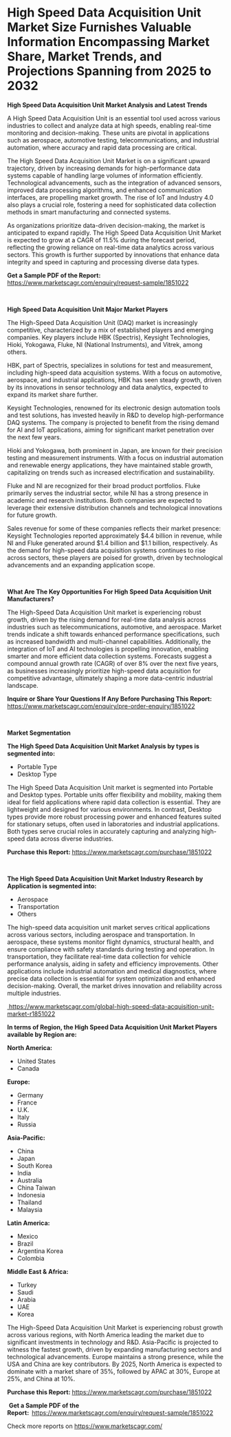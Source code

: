 <p><h1>High Speed Data Acquisition Unit Market Size Furnishes Valuable Information Encompassing Market Share, Market Trends, and Projections Spanning from 2025 to 2032</h1></p><p><strong>High Speed Data Acquisition Unit Market Analysis and Latest Trends</strong></p>
<p><p>A High Speed Data Acquisition Unit is an essential tool used across various industries to collect and analyze data at high speeds, enabling real-time monitoring and decision-making. These units are pivotal in applications such as aerospace, automotive testing, telecommunications, and industrial automation, where accuracy and rapid data processing are critical. </p><p>The High Speed Data Acquisition Unit Market is on a significant upward trajectory, driven by increasing demands for high-performance data systems capable of handling large volumes of information efficiently. Technological advancements, such as the integration of advanced sensors, improved data processing algorithms, and enhanced communication interfaces, are propelling market growth. The rise of IoT and Industry 4.0 also plays a crucial role, fostering a need for sophisticated data collection methods in smart manufacturing and connected systems.</p><p>As organizations prioritize data-driven decision-making, the market is anticipated to expand rapidly. The High Speed Data Acquisition Unit Market is expected to grow at a CAGR of 11.5% during the forecast period, reflecting the growing reliance on real-time data analytics across various sectors. This growth is further supported by innovations that enhance data integrity and speed in capturing and processing diverse data types.</p></p>
<p><strong>Get a Sample PDF of the Report:&nbsp;</strong> <a href="https://www.marketscagr.com/enquiry/request-sample/1851022?utm_campaign=1895&utm_medium=2&utm_source=Github&utm_content=ia&utm_term=07012025&utm_id=high-speed-data-acquisition-unit">https://www.marketscagr.com/enquiry/request-sample/1851022</a></p>
<p>&nbsp;</p>
<p><strong>High Speed Data Acquisition Unit Major Market Players</strong></p>
<p><p>The High-Speed Data Acquisition Unit (DAQ) market is increasingly competitive, characterized by a mix of established players and emerging companies. Key players include HBK (Spectris), Keysight Technologies, Hioki, Yokogawa, Fluke, NI (National Instruments), and Vitrek, among others. </p><p>HBK, part of Spectris, specializes in solutions for test and measurement, including high-speed data acquisition systems. With a focus on automotive, aerospace, and industrial applications, HBK has seen steady growth, driven by its innovations in sensor technology and data analytics, expected to expand its market share further.</p><p>Keysight Technologies, renowned for its electronic design automation tools and test solutions, has invested heavily in R&D to develop high-performance DAQ systems. The company is projected to benefit from the rising demand for AI and IoT applications, aiming for significant market penetration over the next few years.</p><p>Hioki and Yokogawa, both prominent in Japan, are known for their precision testing and measurement instruments. With a focus on industrial automation and renewable energy applications, they have maintained stable growth, capitalizing on trends such as increased electrification and sustainability.</p><p>Fluke and NI are recognized for their broad product portfolios. Fluke primarily serves the industrial sector, while NI has a strong presence in academic and research institutions. Both companies are expected to leverage their extensive distribution channels and technological innovations for future growth.</p><p>Sales revenue for some of these companies reflects their market presence: Keysight Technologies reported approximately $4.4 billion in revenue, while NI and Fluke generated around $1.4 billion and $1.1 billion, respectively. As the demand for high-speed data acquisition systems continues to rise across sectors, these players are poised for growth, driven by technological advancements and an expanding application scope.</p></p>
<p>&nbsp;</p>
<p><strong>What Are The Key Opportunities For High Speed Data Acquisition Unit Manufacturers?</strong></p>
<p><p>The High-Speed Data Acquisition Unit market is experiencing robust growth, driven by the rising demand for real-time data analysis across industries such as telecommunications, automotive, and aerospace. Market trends indicate a shift towards enhanced performance specifications, such as increased bandwidth and multi-channel capabilities. Additionally, the integration of IoT and AI technologies is propelling innovation, enabling smarter and more efficient data collection systems. Forecasts suggest a compound annual growth rate (CAGR) of over 8% over the next five years, as businesses increasingly prioritize high-speed data acquisition for competitive advantage, ultimately shaping a more data-centric industrial landscape.</p></p>
<p><strong>Inquire or Share Your Questions If Any Before Purchasing This Report:</strong> <a href="https://www.marketscagr.com/enquiry/pre-order-enquiry/1851022?utm_campaign=1895&utm_medium=2&utm_source=Github&utm_content=ia&utm_term=07012025&utm_id=high-speed-data-acquisition-unit">https://www.marketscagr.com/enquiry/pre-order-enquiry/1851022</a></p>
<p>&nbsp;</p>
<p><strong>Market Segmentation</strong></p>
<p><strong>The High Speed Data Acquisition Unit Market Analysis by types is segmented into:</strong></p>
<p><ul><li>Portable Type</li><li>Desktop Type</li></ul></p>
<p><p>The High Speed Data Acquisition Unit market is segmented into Portable and Desktop types. Portable units offer flexibility and mobility, making them ideal for field applications where rapid data collection is essential. They are lightweight and designed for various environments. In contrast, Desktop types provide more robust processing power and enhanced features suited for stationary setups, often used in laboratories and industrial applications. Both types serve crucial roles in accurately capturing and analyzing high-speed data across diverse industries.</p></p>
<p><strong>Purchase this Report:&nbsp;</strong><a href="https://www.marketscagr.com/purchase/1851022?utm_campaign=1895&utm_medium=2&utm_source=Github&utm_content=ia&utm_term=07012025&utm_id=high-speed-data-acquisition-unit">https://www.marketscagr.com/purchase/1851022</a></p>
<p>&nbsp;</p>
<p><strong>The High Speed Data Acquisition Unit Market Industry Research by Application is segmented into:</strong></p>
<p><ul><li>Aerospace</li><li>Transportation</li><li>Others</li></ul></p>
<p><p>The high-speed data acquisition unit market serves critical applications across various sectors, including aerospace and transportation. In aerospace, these systems monitor flight dynamics, structural health, and ensure compliance with safety standards during testing and operation. In transportation, they facilitate real-time data collection for vehicle performance analysis, aiding in safety and efficiency improvements. Other applications include industrial automation and medical diagnostics, where precise data collection is essential for system optimization and enhanced decision-making. Overall, the market drives innovation and reliability across multiple industries.</p></p>
<p><a href="https://www.marketscagr.com/global-high-speed-data-acquisition-unit-market-r1851022?utm_campaign=1895&utm_medium=2&utm_source=Github&utm_content=ia&utm_term=07012025&utm_id=high-speed-data-acquisition-unit">&nbsp;https://www.marketscagr.com/global-high-speed-data-acquisition-unit-market-r1851022</a></p>
<p><strong>In terms of Region, the High Speed Data Acquisition Unit Market Players available by Region are:</strong></p>
<p>
    <p> <strong> North America: </strong>
        <ul>
            <li>United States</li>
            <li>Canada</li>
        </ul>
        </p> 
    <p> <strong> Europe: </strong>
        <ul>
            <li>Germany</li>
            <li>France</li>
            <li>U.K.</li>
            <li>Italy</li>
            <li>Russia</li>
        </ul>
        </p> 
    <p> <strong> Asia-Pacific: </strong>
        <ul>
            <li>China</li>
            <li>Japan</li>
            <li>South Korea</li>
            <li>India</li>
            <li>Australia</li>
            <li>China Taiwan</li>
            <li>Indonesia</li>
            <li>Thailand</li>
            <li>Malaysia</li>
        </ul>
        </p> 
    <p> <strong> Latin America: </strong>
        <ul>
            <li>Mexico</li>
            <li>Brazil</li>
            <li>Argentina Korea</li>
            <li>Colombia</li>
        </ul>
        </p> 
    <p> <strong> Middle East & Africa: </strong>
        <ul>
            <li>Turkey</li>
            <li>Saudi</li>
            <li>Arabia</li>
            <li>UAE</li>
            <li>Korea</li>
        </ul>
    </p>
    </p>
<p><p>The High-Speed Data Acquisition Unit Market is experiencing robust growth across various regions, with North America leading the market due to significant investments in technology and R&D. Asia-Pacific is projected to witness the fastest growth, driven by expanding manufacturing sectors and technological advancements. Europe maintains a strong presence, while the USA and China are key contributors. By 2025, North America is expected to dominate with a market share of 35%, followed by APAC at 30%, Europe at 25%, and China at 10%.</p></p>
<p><strong>Purchase this Report: </strong><a href="https://www.marketscagr.com/purchase/1851022?utm_campaign=1895&utm_medium=2&utm_source=Github&utm_content=ia&utm_term=07012025&utm_id=high-speed-data-acquisition-unit">https://www.marketscagr.com/purchase/1851022</a></p>
<p>&nbsp;<strong>Get a Sample PDF of the Report:&nbsp;&nbsp;</strong><a href="https://www.marketscagr.com/enquiry/request-sample/1851022?utm_campaign=1895&utm_medium=2&utm_source=Github&utm_content=ia&utm_term=07012025&utm_id=high-speed-data-acquisition-unit">https://www.marketscagr.com/enquiry/request-sample/1851022</a></p>
<p><strong></strong></p>
<p>Check more reports on <a href="https://www.marketscagr.com/?utm_campaign=1895&utm_medium=2&utm_source=Github&utm_content=ia&utm_term=07012025&utm_id=high-speed-data-acquisition-unit">https://www.marketscagr.com/</a></p>